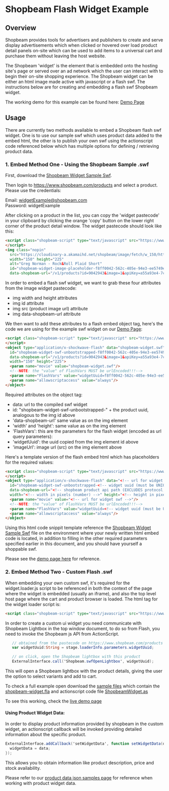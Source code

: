 Shopbeam Flash Widget Example
====================

Overview
-----

Shopbeam provides tools for advertisers and publishers to create and serve display advertisements which when clicked or hovered over load product detail panels on-site which can be used to add items to a universal cart and purchase them without leaving the host website.

The Shopbeam 'widget' is the element that is embedded onto the hosting site's page or served over an ad network which the user can interact with to begin their on-site shopping experience. The Shopbeam widget can be either an html image made active with javascript or a flash swf. The instructions below are for creating and embedding a flash swf Shopbeam widget.

The working demo for this example can be found here: [Demo Page](http://shopbeam.github.io/flash-widget-example/demo/public/)

Usage
-----

There are currently two methods available to embed a Shopbeam flash swf widget. One is to use our sample swf which uses product data added to the embed html, the other is to publish your own swf using the actionscript code referenced below which has multiple options for defining / retrieving product data.

### 1.  Embed Method One - Using the Shopbeam Sample .swf

First, download the [Shopbeam Widget Sample Swf](https://github.com/shopbeam/flash-widget-example/blob/master/single-variant.swf?raw=true).

Then login to https://www.shopbeam.com/products and select a product. Please use the credentials:

Email: widgetExample@shopbeam.com  
Password: widgetExample

After clicking on a product in the list, you can copy the 'widget pastecode' in your clipboard by clicking the orange 'copy' button on the lower right corner of the product detail window. The widget pastecode should look like this:

``` html
<script class="shopbeam-script" type="text/javascript" src="https://www.shopbeam.com/js/widget.loader.js" async="true">
</script>
<img class="nopin"
  src="https://cloudinary-a.akamaihd.net/shopbeam/image/fetch/w_150/http%3A%2F%2Fwww.pinksandgreens.com%2Fmedia%2Fcatalog%2Fproduct%2Fcache%2F21%2Fthumbnail%2F700x1052%2F9df78eab33525d08d6e5fb8d27136e95%2Fp%2Fo%2Fpolo2_1.jpg"
  width="150" height="225"
  alt="Greg Norman - Rock&Roll Plaid Short"
  id="shopbeam-widget-image-placeholder-f8ff0042-562c-405e-94e3-ee5749e09b93"
  data-shopbeam-url="/v1/products?id=9042943&image=1&apiKey=a55a93e4-7c95-4a87-9e36-20055bc335d1" />
```

In order to embed a flash swf widget, we want to grab these four attributes from the image widget pastecode:

- img width and height attributes
- img id attribute
- img src (product image url) attribute
- img data-shopbeam-url attribute

We then want to add these attributes to a flash embed object tag, here's the code we are using for the example swf widget on our [Demo Page](http://shopbeam.github.io/flash-widget-example/demo/public/):

``` html
<script class="shopbeam-script" type="text/javascript" src="https://www.shopbeam.com/js/widget.loader.js" async="true">
</script>
<object type="application/x-shockwave-flash" data="shopbeam-widget.swf"
  id="shopbeam-widget-swf-unbootstrapped-f8ff0042-562c-405e-94e3-ee5749e09b93"
  data-shopbeam-url="/v1/products?id=9042943&image=1&apiKey=a55a93e4-7c95-4a87-9e36-20055bc335d1"
  width="150" height="225">
  <param name="movie" value="shopbeam-widget.swf"/>
  <!--NOTE: the "value" of FlashVars MUST be urlEncoded!!!-->
  <param name="FlashVars" value="widgetUuid=f8ff0042-562c-405e-94e3-ee5749e09b93&imageUrl=https://cloudinary-a.akamaihd.net/shopbeam/image/fetch/w_150/http%3A%2F%2Fwww.pinksandgreens.com%2Fmedia%2Fcatalog%2Fproduct%2Fcache%2F21%2Fthumbnail%2F700x1052%2F9df78eab33525d08d6e5fb8d27136e95%2Fp%2Fo%2Fpolo2_1.jpg"/>
  <param name="allowscriptaccess" value="always"/>
</object>
```

Required attributes on the object tag:
- data: url to the compiled swf widget
- id: "shopbeam-widget-swf-unbootstrapped-" + the product uuid, analogous to the img id above
- 'data-shopbeam-url' same value as on the img element
- 'width' and 'height': same value as on the img element
- 'FlashVars': this are the parameters for the flash widget (encoded as url query parameters):
 - 'widgetUuid': the uuid copied from the img element id above
 - 'imageUrl': image url (src) on the img element above

Here's a template version of the flash embed html which has placeholders for the required values:

``` html
<script class="shopbeam-script" type="text/javascript" src="https://www.shopbeam.com/js/widget.loader.js" async="true">
</script>
<object type="application/x-shockwave-flash" data="<!-- url for widget swf -->"
  id="shopbeam-widget-swf-unbootstrapped-<!-- widget uuid (must be UNIQUE! ) -->"
  data-shopbeam-url="<!-- shopbeam product api path (EXCLUDES protocol, port and domain) -->"
  width="<!-- width in pixels (number) -->" height="<!-- height in pixels (number) -->">
  <param name="movie" value="<!-- url for widget swf -->"/>
  <!--NOTE: the "value" of FlashVars MUST be urlEncoded!!!-->
  <param name="FlashVars" value="widgetUuid=<!-- widget uuid (must be UNIQUE! ) -->&imageUrl=<!-- image url -->"/>
  <param name="allowscriptaccess" value="always"/>
</object>
```

Using this html code snippit template reference the [Shopbeam Widget Sample Swf](https://github.com/shopbeam/flash-widget-example/blob/master/single-variant.swf?raw=true) file on the environment where your newly written html embed code is located, in addition to filling in the other required parameters specified earlier in this document, and you should have yourself a shoppable swf. 

Please see the [demo page here](http://shopbeam.github.io/flash-widget-example/demo/public/) for reference. 


### 2.  Embed Method Two - Custom Flash .swf 

When embedding your own custom swf, it's required for the widget.loader.js script to be referenced in both the context of the page where the widget is embedded (usually an iframe), and also the top level host page where the cart and product browser is loaded. The html tag for the widget loader script is:

``` html
<script class="shopbeam-script" type="text/javascript" src="https://www.shopbeam.com/js/widget.loader.js" async="true"></script>
```

In order to create a custom ui widget you need communicate with Shopbeam Lightbox in the top window document, to do so from Flash, you need to invoke the Shopbeam js API from ActionScript.

``` actionscript
   // obtained from the pastecode on https://www.shopbeam.com/products
   var widgetUuid:String = stage.loaderInfo.parameters.widgetUuid;

   // on click, open the Shopbeam lightbox with this product
   ExternalInterface.call('Shopbeam.swfOpenLightbox', widgetUuid);
```

This will open a Shopbeam lightbox with the product details, giving the user the option to select variants and add to cart.

To check a full example open download the [sample files](https://github.com/shopbeam/flash-widget-example/raw/master/shopbeam-flash-widget-source-files.zip) which contain the [shopbeam-widget.fla](shopbeam-widget.fla) and actionscript code file [ShopbeamWidget.as](ShopbeamWidget.as)

To see this working, check the [live demo page](http://shopbeam.github.io/flash-widget-example/demo/public/)

#### Using Product Widget Data:

In order to display product information provided by shopbeam in the custom widget, an actionscript callback will be invoked providing detailed information about the specific product.

``` actionscript
ExternalInterface.addCallback('setWidgetData', function setWidgetData(data: Object): void {
  widgetData = data;
});
```

This allows you to obtain information like product description, price and stock availability.

Please refer to our [product data json samples page](https://github.com/shopbeam/flash-widget-example/blob/master/json-product-data-samples.md) for reference when working with product widget data.


